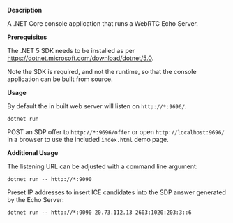 **Description**

A .NET Core console application that runs a WebRTC Echo Server.

**Prerequisites**

The .NET 5 SDK needs to be installed as per https://dotnet.microsoft.com/download/dotnet/5.0.

Note the SDK is required, and not the runtime, so that the console application can be built from source.

**Usage**

By default the in built web server will listen on `http://*:9696/`.

`dotnet run`

POST an SDP offer to `http://*:9696/offer` or open `http://localhost:9696/` in a browser to use the included `index.html` demo page.

**Additional Usage**

The listening URL can be adjusted with a command line argument:

`dotnet run -- http://*:9090`

Preset IP addresses to insert ICE candidates into the SDP answer generated by the Echo Server:

`dotnet run -- http://*:9090 20.73.112.13 2603:1020:203:3::6`
